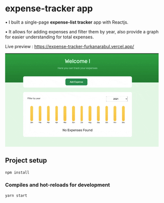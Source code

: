 # expense-tracker app

• I built a single-page **expense-list tracker** app with Reactjs.

• It allows for adding expenses and filter them by year, also provide a graph for easier understanding for total expenses.

Live preview : https://expense-tracker-furkanarabul.vercel.app/

![](recording.gif)

## Project setup

```
npm install
```

### Compiles and hot-reloads for development

```
yarn start
```
